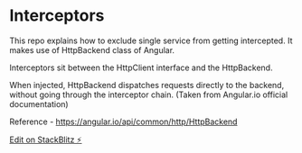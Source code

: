 # Interceptors

This repo explains how to exclude single service from getting intercepted. It makes use of HttpBackend class of Angular.

Interceptors sit between the HttpClient interface and the HttpBackend.

When injected, HttpBackend dispatches requests directly to the backend, without going through the interceptor chain. (Taken from Angular.io official documentation) 

Reference - 
https://angular.io/api/common/http/HttpBackend

[Edit on StackBlitz ⚡️](https://stackblitz.com/edit/angular-q6xasx)
